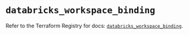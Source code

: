 # `databricks_workspace_binding`

Refer to the Terraform Registry for docs: [`databricks_workspace_binding`](https://registry.terraform.io/providers/databricks/databricks/1.81.0/docs/resources/workspace_binding).
